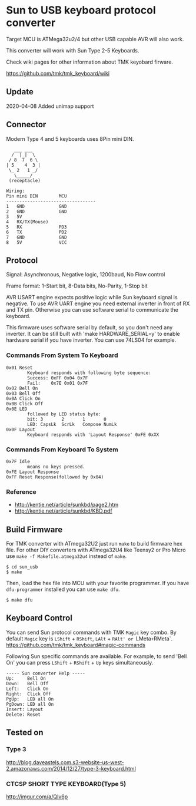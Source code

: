 Sun to USB keyboard protocol converter
======================================
Target MCU is ATMega32u2/4 but other USB capable AVR will also work.

This converter will work with Sun Type 2-5 Keyboards.


Check wiki pages for other information about TMK keyobard firware.

https://github.com/tmk/tmk_keyboard/wiki


Update
------
2020-04-08 Added unimap support


Connector
---------
Modern Type 4 and 5 keyboards uses 8Pin mini DIN.

       ___ ___
      /  |_|  \
     / 8  7  6 \
    | 5    4  3 |
     \_ 2   1 _/
       \_____/
     (receptacle)

    Wiring:
    Pin mini DIN        MCU
    ----------------------------------
    1   GND             GND
    2   GND             GND
    3   5V
    4   RX/TX(Mouse)
    5   RX              PD3
    6   TX              PD2
    7   GND             GND
    8   5V              VCC


Protocol
--------
Signal: Asynchronous, Negative logic, 1200baud, No Flow control

Frame format: 1-Start bit, 8-Data bits, No-Parity, 1-Stop bit

AVR USART engine expects positive logic while Sun keyboard signal is negative.
To use AVR UART engine you need external inverter in front of RX and TX pin.
Otherwise you can use software serial to communicate the keyboard.

This firmware uses software serial by default, so you don't need any inverter.
It can be still built with 'make HARDWARE_SERIAL=y' to enable hardware serial if you have inverter. You can use 74LS04 for example.


### Commands From System To Keyboard

    0x01 Reset
            Keyboard responds with following byte sequence:
            Success: 0xFF 0x04 0x7F
            Fail:    0x7E 0x01 0x7F
    0x02 Bell On
    0x03 Bell Off
    0x0A Click On
    0x0B Click Off
    0x0E LED
            followed by LED status byte:
            bit: 3       2       1       0
            LED: CapsLk  ScrLk   Compose NumLk
    0x0F Layout
            Keyboard responds with 'Layout Response' 0xFE 0xXX

### Commands From Keyboard To System
    0x7F Idle
            means no keys pressed.
    0xFE Layout Response
    0xFF Reset Response(followed by 0x04)

### Reference
- http://kentie.net/article/sunkbd/page2.htm
- http://kentie.net/article/sunkbd/KBD.pdf


Build Firmware
--------------
For TMK converter with ATmega32U2 just run `make` to build firmware hex file.
For other DIY converters with ATmega32U4 like Teensy2 or Pro Micro use `make -f Makefile.atmega32u4` instead of `make`.

    $ cd sun_usb
    $ make

Then, load the hex file into MCU with your favorite programmer. If you have `dfu-programmer` installed you can use `make dfu`.

    $ make dfu



Keyboard Control
----------------
You can send Sun protocol commands with TMK `Magic` key combo. By default `Magic` key is `LShift` + `RShift`, `LAlt` + `RAlt' or `LMeta` + `RMeta`.
https://github.com/tmk/tmk_keyboard#magic-commands

Following Sun specific commands are available. For example, to send 'Bell On' you can press `LShift` + `RShift` + `Up` keys simultaneously.

```
----- Sun converter Help -----
Up:     Bell On
Down:   Bell Off
Left:   Click On
Right:  Click Off
PgUp:   LED all On
PgDown: LED all On
Insert: Layout
Delete: Reset
```


Tested on
---------
### Type 3
http://blog.daveastels.com.s3-website-us-west-2.amazonaws.com/2014/12/27/type-3-keyboard.html

### CTCSP SHORT TYPE KEYBOARD(Type 5)
http://imgur.com/a/QIv6p
